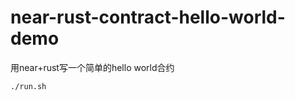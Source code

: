 near-rust-contract-hello-world-demo
=================================

用near+rust写一个简单的hello world合约

```
./run.sh
```